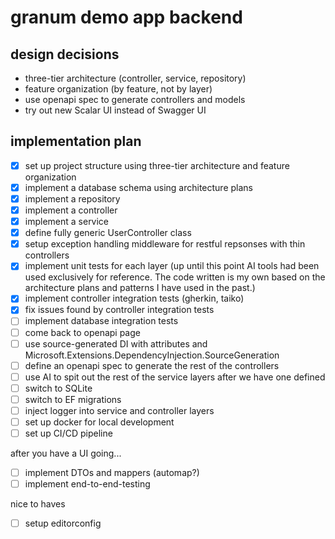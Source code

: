 # granum demo app backend

## design decisions
- three-tier architecture (controller, service, repository)
- feature organization (by feature, not by layer)
- use openapi spec to generate controllers and models
- try out new Scalar UI instead of Swagger UI

## implementation plan

- [X] set up project structure using three-tier architecture and feature organization
- [X] implement a database schema using architecture plans
- [X] implement a repository
- [X] implement a controller
- [x] implement a service
- [x] define fully generic UserController class
- [x] setup exception handling middleware for restful repsonses with thin controllers
- [x] implement unit tests for each layer
  (up until this point AI tools had been used exclusively for reference. The code written is my own based on the architecture plans and patterns I have used in the past.)
- [x] implement controller integration tests (gherkin, taiko)
- [x] fix issues found by controller integration tests
- [ ] implement database integration tests
- [ ] come back to openapi page
- [ ] use source-generated DI with attributes and Microsoft.Extensions.DependencyInjection.SourceGeneration
- [ ] define an openapi spec to generate the rest of the controllers
- [ ] use AI to spit out the rest of the service layers after we have one defined
- [ ] switch to SQLite
- [ ] switch to EF migrations
- [ ] inject logger into service and controller layers
- [ ] set up docker for local development
- [ ] set up CI/CD pipeline

after you have a UI going... 
- [ ] implement DTOs and mappers (automap?)
- [ ] implement end-to-end-testing

nice to haves
- [ ] setup editorconfig